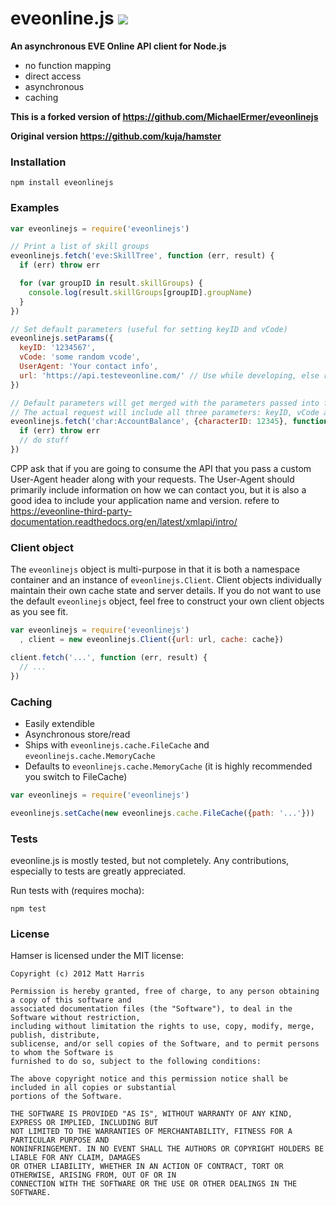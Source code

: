 # eveonline.js [![](https://travis-ci.org/Destidom/eveonlinejs.svg)](https://travis-ci.org/Destidom/eveonlinejs.svg)


**An asynchronous EVE Online API client for Node.js** 

- no function mapping
- direct access
- asynchronous
- caching

**This is a forked version of https://github.com/MichaelErmer/eveonlinejs**

**Original version https://github.com/kuja/hamster**

### Installation

```
npm install eveonlinejs
```

### Examples

```javascript
var eveonlinejs = require('eveonlinejs')

// Print a list of skill groups
eveonlinejs.fetch('eve:SkillTree', function (err, result) {
  if (err) throw err

  for (var groupID in result.skillGroups) {
    console.log(result.skillGroups[groupID].groupName)
  }
})

// Set default parameters (useful for setting keyID and vCode)
eveonlinejs.setParams({
  keyID: '1234567',
  vCode: 'some random vcode',
  UserAgent: 'Your contact info',
  url: 'https://api.testeveonline.com/' // Use while developing, else remove.
})

// Default parameters will get merged with the parameters passed into fetch().
// The actual request will include all three parameters: keyID, vCode and characterID
eveonlinejs.fetch('char:AccountBalance', {characterID: 12345}, function (err, result) {
  if (err) throw err
  // do stuff
})
```

CPP ask that if you are going to consume the API that you pass a custom User-Agent header along with your requests.
The User-Agent should primarily include information on how we can contact you, but it is also a good idea to include your application name and version.
refere to https://eveonline-third-party-documentation.readthedocs.org/en/latest/xmlapi/intro/

### Client object

The `eveonlinejs` object is multi-purpose in that it is both a namespace container and an instance of `eveonlinejs.Client`. Client objects individually maintain their own cache state and server details. If you do not want to use the default `eveonlinejs` object, feel free to construct your own client objects as you see fit.

```javascript
var eveonlinejs = require('eveonlinejs')
  , client = new eveonlinejs.Client({url: url, cache: cache})

client.fetch('...', function (err, result) {
  // ...
})
```


### Caching

* Easily extendible
* Asynchronous store/read
* Ships with `eveonlinejs.cache.FileCache` and `eveonlinejs.cache.MemoryCache`
* Defaults to `eveonlinejs.cache.MemoryCache` (it is highly recommended you switch to FileCache)

```javascript
var eveonlinejs = require('eveonlinejs')

eveonlinejs.setCache(new eveonlinejs.cache.FileCache({path: '...'}))
```

### Tests

eveonline.js is mostly tested, but not completely. Any contributions, especially to tests are greatly appreciated.

Run tests with (requires mocha):
```
npm test
```

### License

Hamser is licensed under the MIT license:
```
Copyright (c) 2012 Matt Harris

Permission is hereby granted, free of charge, to any person obtaining a copy of this software and
associated documentation files (the "Software"), to deal in the Software without restriction,
including without limitation the rights to use, copy, modify, merge, publish, distribute,
sublicense, and/or sell copies of the Software, and to permit persons to whom the Software is
furnished to do so, subject to the following conditions:

The above copyright notice and this permission notice shall be included in all copies or substantial
portions of the Software.

THE SOFTWARE IS PROVIDED "AS IS", WITHOUT WARRANTY OF ANY KIND, EXPRESS OR IMPLIED, INCLUDING BUT
NOT LIMITED TO THE WARRANTIES OF MERCHANTABILITY, FITNESS FOR A PARTICULAR PURPOSE AND
NONINFRINGEMENT. IN NO EVENT SHALL THE AUTHORS OR COPYRIGHT HOLDERS BE LIABLE FOR ANY CLAIM, DAMAGES
OR OTHER LIABILITY, WHETHER IN AN ACTION OF CONTRACT, TORT OR OTHERWISE, ARISING FROM, OUT OF OR IN
CONNECTION WITH THE SOFTWARE OR THE USE OR OTHER DEALINGS IN THE SOFTWARE.
```
